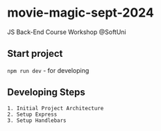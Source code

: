 # movie-magic-sept-2024
JS Back-End Course Workshop @SoftUni

## Start project
`npm run dev` - for developing

## Developing Steps
    1. Initial Project Architecture
    2. Setup Express
    3. Setup Handlebars

